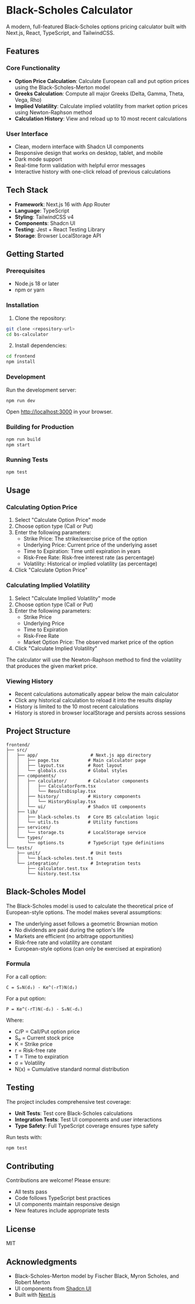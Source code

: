 # Black-Scholes Calculator

A modern, full-featured Black-Scholes options pricing calculator built with
Next.js, React, TypeScript, and TailwindCSS.

## Features

### Core Functionality

- **Option Price Calculation**: Calculate European call and put option prices
  using the Black-Scholes-Merton model
- **Greeks Calculation**: Compute all major Greeks (Delta, Gamma, Theta, Vega,
  Rho)
- **Implied Volatility**: Calculate implied volatility from market option prices
  using Newton-Raphson method
- **Calculation History**: View and reload up to 10 most recent calculations

### User Interface

- Clean, modern interface with Shadcn UI components
- Responsive design that works on desktop, tablet, and mobile
- Dark mode support
- Real-time form validation with helpful error messages
- Interactive history with one-click reload of previous calculations

## Tech Stack

- **Framework**: Next.js 16 with App Router
- **Language**: TypeScript
- **Styling**: TailwindCSS v4
- **Components**: Shadcn UI
- **Testing**: Jest + React Testing Library
- **Storage**: Browser LocalStorage API

## Getting Started

### Prerequisites

- Node.js 18 or later
- npm or yarn

### Installation

1. Clone the repository:

```bash
git clone <repository-url>
cd bs-calculator
```

2. Install dependencies:

```bash
cd frontend
npm install
```

### Development

Run the development server:

```bash
npm run dev
```

Open [http://localhost:3000](http://localhost:3000) in your browser.

### Building for Production

```bash
npm run build
npm start
```

### Running Tests

```bash
npm test
```

## Usage

### Calculating Option Price

1. Select "Calculate Option Price" mode
2. Choose option type (Call or Put)
3. Enter the following parameters:
   - Strike Price: The strike/exercise price of the option
   - Underlying Price: Current price of the underlying asset
   - Time to Expiration: Time until expiration in years
   - Risk-Free Rate: Risk-free interest rate (as percentage)
   - Volatility: Historical or implied volatility (as percentage)
4. Click "Calculate Option Price"

### Calculating Implied Volatility

1. Select "Calculate Implied Volatility" mode
2. Choose option type (Call or Put)
3. Enter the following parameters:
   - Strike Price
   - Underlying Price
   - Time to Expiration
   - Risk-Free Rate
   - Market Option Price: The observed market price of the option
4. Click "Calculate Implied Volatility"

The calculator will use the Newton-Raphson method to find the volatility that
produces the given market price.

### Viewing History

- Recent calculations automatically appear below the main calculator
- Click any historical calculation to reload it into the results display
- History is limited to the 10 most recent calculations
- History is stored in browser localStorage and persists across sessions

## Project Structure

```
frontend/
├── src/
│   ├── app/                    # Next.js app directory
│   │   ├── page.tsx           # Main calculator page
│   │   ├── layout.tsx         # Root layout
│   │   └── globals.css        # Global styles
│   ├── components/
│   │   ├── calculator/        # Calculator components
│   │   │   ├── CalculatorForm.tsx
│   │   │   └── ResultsDisplay.tsx
│   │   ├── history/           # History components
│   │   │   └── HistoryDisplay.tsx
│   │   └── ui/                # Shadcn UI components
│   ├── lib/
│   │   ├── black-scholes.ts   # Core BS calculation logic
│   │   └── utils.ts           # Utility functions
│   ├── services/
│   │   └── storage.ts         # LocalStorage service
│   └── types/
│       └── options.ts         # TypeScript type definitions
└── tests/
    ├── unit/                   # Unit tests
    │   └── black-scholes.test.ts
    └── integration/            # Integration tests
        ├── calculator.test.tsx
        └── history.test.tsx
```

## Black-Scholes Model

The Black-Scholes model is used to calculate the theoretical price of
European-style options. The model makes several assumptions:

- The underlying asset follows a geometric Brownian motion
- No dividends are paid during the option's life
- Markets are efficient (no arbitrage opportunities)
- Risk-free rate and volatility are constant
- European-style options (can only be exercised at expiration)

### Formula

For a call option:

```
C = S₀N(d₁) - Ke^(-rT)N(d₂)
```

For a put option:

```
P = Ke^(-rT)N(-d₂) - S₀N(-d₁)
```

Where:

- C/P = Call/Put option price
- S₀ = Current stock price
- K = Strike price
- r = Risk-free rate
- T = Time to expiration
- σ = Volatility
- N(x) = Cumulative standard normal distribution

## Testing

The project includes comprehensive test coverage:

- **Unit Tests**: Test core Black-Scholes calculations
- **Integration Tests**: Test UI components and user interactions
- **Type Safety**: Full TypeScript coverage ensures type safety

Run tests with:

```bash
npm test
```

## Contributing

Contributions are welcome! Please ensure:

- All tests pass
- Code follows TypeScript best practices
- UI components maintain responsive design
- New features include appropriate tests

## License

MIT

## Acknowledgments

- Black-Scholes-Merton model by Fischer Black, Myron Scholes, and Robert Merton
- UI components from [Shadcn UI](https://ui.shadcn.com/)
- Built with [Next.js](https://nextjs.org/)
